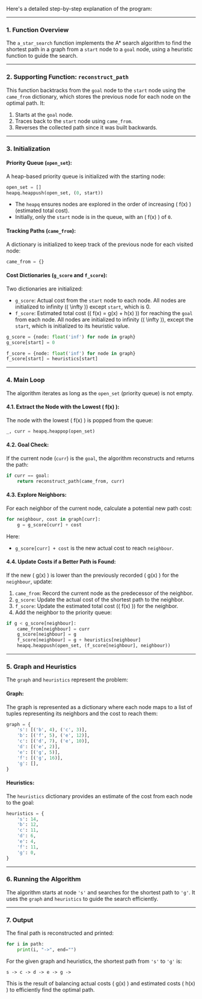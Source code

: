 Here's a detailed step-by-step explanation of the program:

---

### **1. Function Overview**

The `a_star_search` function implements the A\* search algorithm to find the shortest path in a graph from a `start` node to a `goal` node, using a heuristic function to guide the search.

---

### **2. Supporting Function: `reconstruct_path`**

This function backtracks from the `goal` node to the `start` node using the `came_from` dictionary, which stores the previous node for each node on the optimal path. It:

1. Starts at the `goal` node.
2. Traces back to the `start` node using `came_from`.
3. Reverses the collected path since it was built backwards.

---

### **3. Initialization**

#### **Priority Queue (`open_set`):**

A heap-based priority queue is initialized with the starting node:

```python
open_set = []
heapq.heappush(open_set, (0, start))
```

- The `heapq` ensures nodes are explored in the order of increasing \( f(x) \) (estimated total cost).
- Initially, only the `start` node is in the queue, with an \( f(x) \) of `0`.

#### **Tracking Paths (`came_from`):**

A dictionary is initialized to keep track of the previous node for each visited node:

```python
came_from = {}
```

#### **Cost Dictionaries (`g_score` and `f_score`):**

Two dictionaries are initialized:

- `g_score`: Actual cost from the `start` node to each node. All nodes are initialized to infinity (\( \infty \)) except `start`, which is 0.
- `f_score`: Estimated total cost (\( f(x) = g(x) + h(x) \)) for reaching the `goal` from each node. All nodes are initialized to infinity (\( \infty \)), except the `start`, which is initialized to its heuristic value.

```python
g_score = {node: float('inf') for node in graph}
g_score[start] = 0

f_score = {node: float('inf') for node in graph}
f_score[start] = heuristics[start]
```

---

### **4. Main Loop**

The algorithm iterates as long as the `open_set` (priority queue) is not empty.

#### **4.1. Extract the Node with the Lowest \( f(x) \):**

The node with the lowest \( f(x) \) is popped from the queue:

```python
_, curr = heapq.heappop(open_set)
```

#### **4.2. Goal Check:**

If the current node (`curr`) is the `goal`, the algorithm reconstructs and returns the path:

```python
if curr == goal:
    return reconstruct_path(came_from, curr)
```

#### **4.3. Explore Neighbors:**

For each neighbor of the current node, calculate a potential new path cost:

```python
for neighbour, cost in graph[curr]:
    g = g_score[curr] + cost
```

Here:

- `g_score[curr] + cost` is the new actual cost to reach `neighbour`.

#### **4.4. Update Costs if a Better Path is Found:**

If the new \( g(x) \) is lower than the previously recorded \( g(x) \) for the `neighbour`, update:

1. `came_from`: Record the current node as the predecessor of the neighbor.
2. `g_score`: Update the actual cost of the shortest path to the neighbor.
3. `f_score`: Update the estimated total cost (\( f(x) \)) for the neighbor.
4. Add the neighbor to the priority queue:

```python
if g < g_score[neighbour]:
    came_from[neighbour] = curr
    g_score[neighbour] = g
    f_score[neighbour] = g + heuristics[neighbour]
    heapq.heappush(open_set, (f_score[neighbour], neighbour))
```

---

### **5. Graph and Heuristics**

The `graph` and `heuristics` represent the problem:

#### **Graph:**

The graph is represented as a dictionary where each node maps to a list of tuples representing its neighbors and the cost to reach them:

```python
graph = {
    's': [('b', 4), ('c', 3)],
    'b': [('f', 5), ('e', 12)],
    'c': [('d', 7), ('e', 10)],
    'd': [('e', 2)],
    'e': [('g', 5)],
    'f': [('g', 16)],
    'g': [],
}
```

#### **Heuristics:**

The `heuristics` dictionary provides an estimate of the cost from each node to the goal:

```python
heuristics = {
    's': 14,
    'b': 12,
    'c': 11,
    'd': 6,
    'e': 4,
    'f': 11,
    'g': 0,
}
```

---

### **6. Running the Algorithm**

The algorithm starts at node `'s'` and searches for the shortest path to `'g'`. It uses the `graph` and `heuristics` to guide the search efficiently.

---

### **7. Output**

The final path is reconstructed and printed:

```python
for i in path:
    print(i, "->", end="")
```

For the given graph and heuristics, the shortest path from `'s'` to `'g'` is:

```
s -> c -> d -> e -> g ->
```

This is the result of balancing actual costs \( g(x) \) and estimated costs \( h(x) \) to efficiently find the optimal path.
